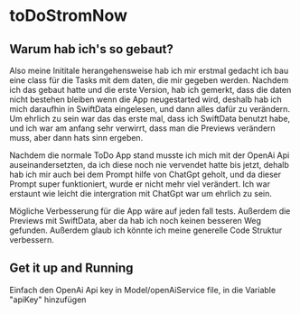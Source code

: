 # toDoStromNow

## Warum hab ich's so gebaut?

Also meine Inititale herangehensweise hab ich mir erstmal gedacht ich bau eine class für die Tasks mit dem daten, die mir gegeben werden. Nachdem ich das gebaut hatte und die erste Version, hab ich gemerkt, dass die daten nicht bestehen bleiben wenn die App neugestarted wird, deshalb hab ich mich daraufhin in SwiftData eingelesen, und dann alles dafür zu verändern. Um ehrlich zu sein war das das erste mal, dass ich SwiftData benutzt habe, und ich war am anfang sehr verwirrt, dass man die Previews verändern muss, aber dann hats sinn ergeben. 

Nachdem die normale ToDo App stand musste ich mich mit der OpenAi Api auseinandersetzten, da ich diese noch nie vervendet hatte bis jetzt, dehalb hab ich mir auch bei dem Prompt hilfe von ChatGpt geholt, und da dieser Prompt super funktioniert, wurde er nicht mehr viel verändert. Ich war erstaunt wie leicht die intergration mit ChatGpt war um ehrlich zu sein. 

Mögliche Verbesserung für die App wäre auf jeden fall tests. Außerdem die Previews mit SwiftData, aber da hab ich noch keinen besseren Weg gefunden. Außerdem glaub ich könnte ich meine generelle Code Struktur verbessern. 

## Get it up and Running

Einfach den OpenAi Api key in Model/openAiService file, in die Variable "apiKey" hinzufügen
